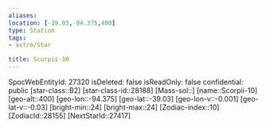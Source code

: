 ```yaml
---
aliases: 
location: [-39.03,-94.375,400]
type: Station
tags:
- astro/Star

title: Scorpii-10
---
```

SpocWebEntityId: 27320
isDeleted: false
isReadOnly: false
confidential: public
[star-class::B2]
[star-class-id::28188]
[Mass-sol::]
[name::Scorpii-10]
[geo-alt::400]
[geo-lon::-94.375]
[geo-lat::-39.03]
[geo-lon-v::-0.001]
[geo-lat-v::-0.03]
[bright-min::24]
[bright-max::24]
[Zodiac-index::10]
[ZodiacId::28155]
[NextStarId::27417]



